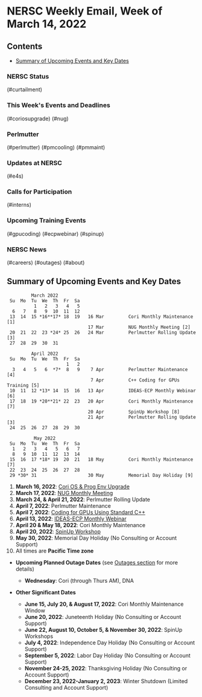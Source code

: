 # NERSC Weekly Email, Week of March 14, 2022 <a name="top"></a> #


## Contents ## 

- [Summary of Upcoming Events and Key Dates](#dates)

### NERSC Status

(#curtailment)

### This Week's Events and Deadlines

(#coriosupgrade)
(#nug)

### Perlmutter

(#perlmutter)
(#pmcooling)
(#pmmaint)

### Updates at NERSC 

(#e4s)

### Calls for Participation

(#interns)

### Upcoming Training Events 

(#gpucoding)
(#ecpwebinar)
(#spinup)

### NERSC News 

(#careers)
(#outages)
(#about)

## Summary of Upcoming Events and Key Dates <a name="dates"/></a> ##

             March 2022
     Su  Mo  Tu  We  Th  Fr  Sa
              1   2   3   4   5    
      6   7   8   9  10  11  12   
     13  14  15 *16**17* 18  19   16 Mar         Cori Monthly Maintenance [1]
                                  17 Mar         NUG Monthly Meeting [2]
     20  21  22  23 *24* 25  26   24 Mar         Perlmutter Rolling Update [3]
     27  28  29  30  31

             April 2022
     Su  Mo  Tu  We  Th  Fr  Sa
                          1   2
      3   4   5   6  *7*  8   9    7 Apr         Perlmutter Maintenance [4]
                                   7 Apr         C++ Coding for GPUs Training [5]
     10  11  12 *13* 14  15  16   13 Apr         IDEAS-ECP Monthly Webinar [6]
     17  18  19 *20**21* 22  23   20 Apr         Cori Monthly Maintenance [7]
                                  20 Apr         SpinUp Workshop [8]
                                  21 Apr         Perlmutter Rolling Update [3]
     24  25  26  27  28  29  30

              May 2022
     Su  Mo  Tu  We  Th  Fr  Sa
      1   2   3   4   5   6   7
      8   9  10  11  12  13  14
     15  16  17 *18* 19  20  21   18 May         Cori Monthly Maintenance [7]
     22  23  24  25  26  27  28
     29 *30* 31                   30 May         Memorial Day Holiday [9]


1. **March 16, 2022**: [Cori OS & Prog Env Upgrade](#coriosupgrade)
2. **March 17, 2022**: [NUG Monthly Meeting](#nug)
3. **March 24, & April 21, 2022**: Perlmutter Rolling Update
4. **April 7, 2022**: Perlmutter Maintenance
5. **April 7, 2022**: [Coding for GPUs Using Standard C++](#gpucoding)
6. **April 13, 2022**: [IDEAS-ECP Monthly Webinar](#ecpwebinar)
7. **April 20 & May 18, 2022**: Cori Monthly Maintenance
8. **April 20, 2022**: [SpinUp Workshop](#spinup)
9. **May 30, 2022**: Memorial Day Holiday (No Consulting or Account Support)
10. All times are **Pacific Time zone**

- **Upcoming Planned Outage Dates** (see [Outages section](#outages) for more 
details)
    - **Wednesday**: Cori (through Thurs AM), DNA

- **Other Significant Dates**
    - **June 15, July 20, & August 17, 2022**: Cori Monthly Maintenance Window
    - **June 20, 2022**: Juneteenth Holiday (No Consulting or Account Support)
    - **June 22, August 10, October 5, & November 30, 2022**: SpinUp Workshops
    - **July 4, 2022**: Independence Day Holiday (No Consulting or Account Support)
    - **September 5, 2022**: Labor Day Holiday (No Consulting or Account Support)
    - **November 24-25, 2022**: Thanksgiving Holiday (No Consulting or Account Support)
    - **December 23, 2022-January 2, 2023**: Winter Shutdown (Limited Consulting and Account Support)

